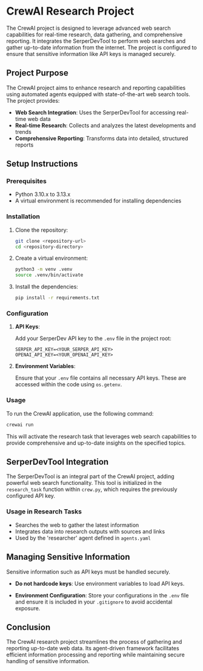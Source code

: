 # CrewAI Research Project

The CrewAI project is designed to leverage advanced web search capabilities for real-time research, data gathering, and comprehensive reporting. It integrates the SerperDevTool to perform web searches and gather up-to-date information from the internet. The project is configured to ensure that sensitive information like API keys is managed securely.

## Project Purpose

The CrewAI project aims to enhance research and reporting capabilities using automated agents equipped with state-of-the-art web search tools. The project provides:

- **Web Search Integration**: Uses the SerperDevTool for accessing real-time web data 
- **Real-time Research**: Collects and analyzes the latest developments and trends 
- **Comprehensive Reporting**: Transforms data into detailed, structured reports

## Setup Instructions

### Prerequisites

- Python 3.10.x to 3.13.x
- A virtual environment is recommended for installing dependencies

### Installation

1. Clone the repository:
   ```bash
   git clone <repository-url>
   cd <repository-directory>
   ```

2. Create a virtual environment:
   ```bash
   python3 -m venv .venv
   source .venv/bin/activate
   ```

3. Install the dependencies:
   ```bash
   pip install -r requirements.txt
   ```

### Configuration

1. **API Keys**: 

   Add your SerperDev API key to the `.env` file in the project root:
   ```
   SERPER_API_KEY=<YOUR_SERPER_API_KEY>
   OPENAI_API_KEY=<YOUR_OPENAI_API_KEY>
   ```

2. **Environment Variables**:

   Ensure that your `.env` file contains all necessary API keys. These are accessed within the code using `os.getenv`.

### Usage

To run the CrewAI application, use the following command:
```bash
crewai run
```

This will activate the research task that leverages web search capabilities to provide comprehensive and up-to-date insights on the specified topics.

## SerperDevTool Integration

The SerperDevTool is an integral part of the CrewAI project, adding powerful web search functionality. This tool is initialized in the `research_task` function within `crew.py`, which requires the previously configured API key.

### Usage in Research Tasks

- Searches the web to gather the latest information
- Integrates data into research outputs with sources and links
- Used by the 'researcher' agent defined in `agents.yaml`

## Managing Sensitive Information

Sensitive information such as API keys must be handled securely.

- **Do not hardcode keys**: Use environment variables to load API keys.
  
- **Environment Configuration**: Store your configurations in the `.env` file and ensure it is included in your `.gitignore` to avoid accidental exposure.

## Conclusion

The CrewAI research project streamlines the process of gathering and reporting up-to-date web data. Its agent-driven framework facilitates efficient information processing and reporting while maintaining secure handling of sensitive information.

